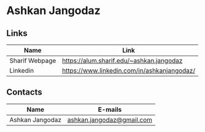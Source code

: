 # Ashkan Jangodaz

## Links
|Name| Link |
| -- | ---- |
| Sharif Webpage | https://alum.sharif.edu/~ashkan.jangodaz |
| Linkedin | https://www.linkedin.com/in/ashkanjangodaz/ |

## Contacts
|Name| E-mails |
| -- | ------ |
| Ashkan Jangodaz | ashkan.jangodaz@gmail.com | ajangoda@nyit.edu | 

